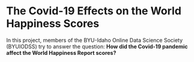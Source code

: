# The Covid-19 Effects on the World Happiness Scores
In this project, members of the BYU-Idaho Online Data Science Society (BYUIODSS) try to answer the question: __How did the Covid-19 pandemic affect the World Happiness Report scores?__

